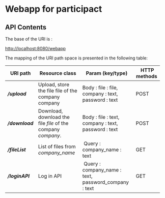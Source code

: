 
Webapp for participact 
========================


API Contents
--------

The base of the URI is :

[http://localhost:8080/webapp]( /)

The mapping of the URI path space is presented in the following table:

URI path                         | Resource class                                               | Param  (key/type)                      | HTTP methods
-------------------------------- | ------------------------------------------------------------ | --------------------------------------------- | ------------
**_/upload_**                    | Upload, store the file file of the company company           | Body : file : file, company : text, password : text  | POST                              
**_/download_**                  | Download, download the file *file* of the company *company*. | Body : file : text, company : text, password : text  | POST                                                       
**_/fileList_**                   | List of files from *company_name* | Query : company_name : text  | GET   
**_/loginAPI_**                   | Log in API         | Query : company_name : text, password_company : text  | GET 





